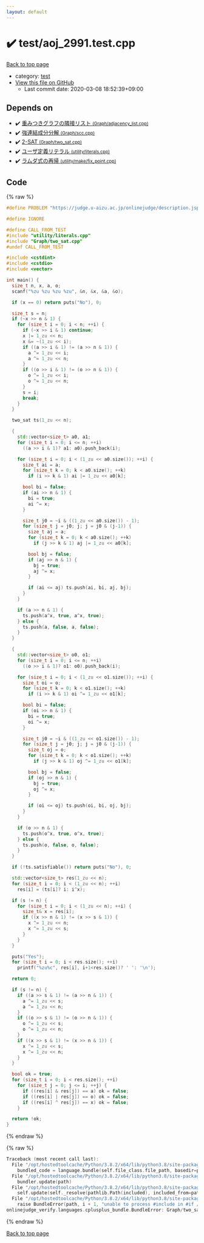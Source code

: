 ```yaml
---
layout: default
---
```


<!-- mathjax config similar to math.stackexchange -->
<script type="text/javascript" async
  src="https://cdnjs.cloudflare.com/ajax/libs/mathjax/2.7.5/MathJax.js?config=TeX-MML-AM_CHTML">
</script>
<script type="text/x-mathjax-config">
  MathJax.Hub.Config({
    TeX: { equationNumbers: { autoNumber: "AMS" }},
    tex2jax: {
      inlineMath: [ ['$','$'] ],
      processEscapes: true
    },
    "HTML-CSS": { matchFontHeight: false },
    displayAlign: "left",
    displayIndent: "2em"
  });
</script>

<script type="text/javascript" src="https://cdnjs.cloudflare.com/ajax/libs/jquery/3.4.1/jquery.min.js"></script>
<script src="https://cdn.jsdelivr.net/npm/jquery-balloon-js@1.1.2/jquery.balloon.min.js" integrity="sha256-ZEYs9VrgAeNuPvs15E39OsyOJaIkXEEt10fzxJ20+2I=" crossorigin="anonymous"></script>
<script type="text/javascript" src="../../assets/js/copy-button.js"></script>
<link rel="stylesheet" href="../../assets/css/copy-button.css" />


# :heavy_check_mark: test/aoj_2991.test.cpp

<a href="../../index.html">Back to top page</a>

* category: <a href="../../index.html#098f6bcd4621d373cade4e832627b4f6">test</a>
* <a href="{{ site.github.repository_url }}/blob/master/test/aoj_2991.test.cpp">View this file on GitHub</a>
    - Last commit date: 2020-03-08 18:52:39+09:00




## Depends on

* :heavy_check_mark: <a href="../../library/Graph/adjacency_list.cpp.html">重みつきグラフの隣接リスト <small>(Graph/adjacency_list.cpp)</small></a>
* :heavy_check_mark: <a href="../../library/Graph/scc.cpp.html">強連結成分分解 <small>(Graph/scc.cpp)</small></a>
* :heavy_check_mark: <a href="../../library/Graph/two_sat.cpp.html">2-SAT <small>(Graph/two_sat.cpp)</small></a>
* :heavy_check_mark: <a href="../../library/utility/literals.cpp.html">ユーザ定義リテラル <small>(utility/literals.cpp)</small></a>
* :heavy_check_mark: <a href="../../library/utility/make/fix_point.cpp.html">ラムダ式の再帰 <small>(utility/make/fix_point.cpp)</small></a>


## Code

<a id="unbundled"></a>
{% raw %}
```cpp
#define PROBLEM "https://judge.u-aizu.ac.jp/onlinejudge/description.jsp?id=2991"

#define IGNORE

#define CALL_FROM_TEST
#include "utility/literals.cpp"
#include "Graph/two_sat.cpp"
#undef CALL_FROM_TEST

#include <cstdint>
#include <cstdio>
#include <vector>

int main() {
  size_t n, x, a, o;
  scanf("%zu %zu %zu %zu", &n, &x, &a, &o);

  if (x == 0) return puts("No"), 0;

  size_t s = n;
  if (~x >> n & 1) {
    for (size_t i = 0; i < n; ++i) {
      if (~x >> i & 1) continue;
      x |= 1_zu << n;
      x &= ~(1_zu << i);
      if ((a >> i & 1) != (a >> n & 1)) {
        a ^= 1_zu << i;
        a ^= 1_zu << n;
      }
      if ((o >> i & 1) != (o >> n & 1)) {
        o ^= 1_zu << i;
        o ^= 1_zu << n;
      }
      s = i;
      break;
    }
  }

  two_sat ts(1_zu << n);

  {
    std::vector<size_t> a0, a1;
    for (size_t i = 0; i <= n; ++i)
      ((a >> i & 1)? a1: a0).push_back(i);

    for (size_t i = 0; i < (1_zu << a0.size()); ++i) {
      size_t ai = a;
      for (size_t k = 0; k < a0.size(); ++k)
        if (i >> k & 1) ai |= 1_zu << a0[k];

      bool bi = false;
      if (ai >> n & 1) {
        bi = true;
        ai ^= x;
      }

      size_t j0 = ~i & ((1_zu << a0.size()) - 1);
      for (size_t j = j0; j; j = j0 & (j-1)) {
        size_t aj = a;
        for (size_t k = 0; k < a0.size(); ++k)
          if (j >> k & 1) aj |= 1_zu << a0[k];

        bool bj = false;
        if (aj >> n & 1) {
          bj = true;
          aj ^= x;
        }

        if (ai <= aj) ts.push(ai, bi, aj, bj);
      }
    }

    if (a >> n & 1) {
      ts.push(a^x, true, a^x, true);
    } else {
      ts.push(a, false, a, false);
    }
  }

  {
    std::vector<size_t> o0, o1;
    for (size_t i = 0; i <= n; ++i)
      ((o >> i & 1)? o1: o0).push_back(i);

    for (size_t i = 0; i < (1_zu << o1.size()); ++i) {
      size_t oi = o;
      for (size_t k = 0; k < o1.size(); ++k)
        if (i >> k & 1) oi ^= 1_zu << o1[k];

      bool bi = false;
      if (oi >> n & 1) {
        bi = true;
        oi ^= x;
      }

      size_t j0 = ~i & ((1_zu << o1.size()) - 1);
      for (size_t j = j0; j; j = j0 & (j-1)) {
        size_t oj = o;
        for (size_t k = 0; k < o1.size(); ++k)
          if (j >> k & 1) oj ^= 1_zu << o1[k];

        bool bj = false;
        if (oj >> n & 1) {
          bj = true;
          oj ^= x;
        }

        if (oi <= oj) ts.push(oi, bi, oj, bj);
      }
    }

    if (o >> n & 1) {
      ts.push(o^x, true, o^x, true);
    } else {
      ts.push(o, false, o, false);
    }
  }

  if (!ts.satisfiable()) return puts("No"), 0;

  std::vector<size_t> res(1_zu << n);
  for (size_t i = 0; i < (1_zu << n); ++i)
    res[i] = (ts[i]? i: i^x);

  if (s != n) {
    for (size_t i = 0; i < (1_zu << n); ++i) {
      size_t& x = res[i];
      if ((x >> n & 1) != (x >> s & 1)) {
        x ^= 1_zu << n;
        x ^= 1_zu << s;
      }
    }
  }

  puts("Yes");
  for (size_t i = 0; i < res.size(); ++i)
    printf("%zu%c", res[i], i+1<res.size()? ' ': '\n');

  return 0;

  if (s != n) {
    if ((a >> s & 1) != (a >> n & 1)) {
      a ^= 1_zu << s;
      a ^= 1_zu << n;
    }
    if ((o >> s & 1) != (o >> n & 1)) {
      o ^= 1_zu << s;
      o ^= 1_zu << n;
    }
    if ((x >> s & 1) != (x >> n & 1)) {
      x ^= 1_zu << s;
      x ^= 1_zu << n;
    }
  }

  bool ok = true;
  for (size_t i = 0; i < res.size(); ++i)
    for (size_t j = 0; j <= i; ++j) {
      if ((res[i] & res[j]) == a) ok = false;
      if ((res[i] | res[j]) == o) ok = false;
      if ((res[i] ^ res[j]) == x) ok = false;
    }

  return !ok;
}

```
{% endraw %}

<a id="bundled"></a>
{% raw %}
```cpp
Traceback (most recent call last):
  File "/opt/hostedtoolcache/Python/3.8.2/x64/lib/python3.8/site-packages/onlinejudge_verify/docs.py", line 340, in write_contents
    bundled_code = language.bundle(self.file_class.file_path, basedir=pathlib.Path.cwd())
  File "/opt/hostedtoolcache/Python/3.8.2/x64/lib/python3.8/site-packages/onlinejudge_verify/languages/cplusplus.py", line 170, in bundle
    bundler.update(path)
  File "/opt/hostedtoolcache/Python/3.8.2/x64/lib/python3.8/site-packages/onlinejudge_verify/languages/cplusplus_bundle.py", line 282, in update
    self.update(self._resolve(pathlib.Path(included), included_from=path))
  File "/opt/hostedtoolcache/Python/3.8.2/x64/lib/python3.8/site-packages/onlinejudge_verify/languages/cplusplus_bundle.py", line 281, in update
    raise BundleError(path, i + 1, "unable to process #include in #if / #ifdef / #ifndef other than include guards")
onlinejudge_verify.languages.cplusplus_bundle.BundleError: Graph/two_sat.cpp: line 10: unable to process #include in #if / #ifdef / #ifndef other than include guards

```
{% endraw %}

<a href="../../index.html">Back to top page</a>

